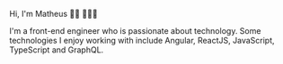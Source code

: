 Hi, I'm Matheus 🤟🏾 👨🏾‍💻


I'm a front-end engineer who is passionate about technology. Some technologies I enjoy working with include Angular, ReactJS, JavaScript, TypeScript and GraphQL. 



